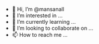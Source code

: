 - 👋 Hi, I’m @mansanall
- 👀 I’m interested in ...
- 🌱 I’m currently learning ...
- 💞️ I’m looking to collaborate on ...
- 📫 How to reach me ...

<!---
mansanall/mansanall is a ✨ special ✨ repository because its `README.md` (this file) appears on your GitHub profile.
You can click the Preview link to take a look at your changes.
--->
